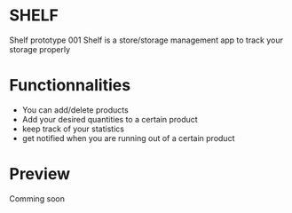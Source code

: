 # SHELF
Shelf prototype 001
Shelf is a store/storage management app to track your storage properly
# Functionnalities 
- You can add/delete products
- Add your desired quantities to a certain product
- keep track of your statistics
- get notified when you are running out of a certain product


# Preview

Comming soon

